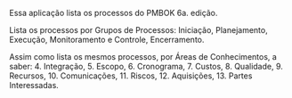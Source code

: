 Essa aplicação lista os processos do PMBOK 6a. edição.

Lista os processos por Grupos de Processos:
Iniciação, 
Planejamento, 
Execução, 
Monitoramento e Controle, 
Encerramento.

Assim como lista os mesmos processos, por Áreas de Conhecimentos, a saber:
4. Integração, 
5. Escopo, 
6. Cronograma, 
7. Custos, 
8. Qualidade, 
9. Recursos, 
10. Comunicações, 
11. Riscos, 
12. Aquisições, 
13. Partes Interessadas.
